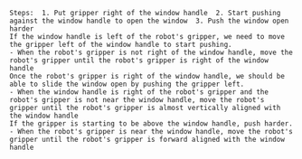 
    Steps:  1. Put gripper right of the window handle  2. Start pushing against the window handle to open the window  3. Push the window open harder
    If the window handle is left of the robot's gripper, we need to move the gripper left of the window handle to start pushing.
    - When the robot's gripper is not right of the window handle, move the robot's gripper until the robot's gripper is right of the window handle
    Once the robot's gripper is right of the window handle, we should be able to slide the window open by pushing the gripper left.
    - When the window handle is right of the robot's gripper and the robot's gripper is not near the window handle, move the robot's gripper until the robot's gripper is almost vertically aligned with the window handle
    If the gripper is starting to be above the window handle, push harder.
    - When the robot's gripper is near the window handle, move the robot's gripper until the robot's gripper is forward aligned with the window handle